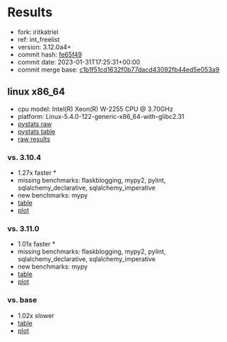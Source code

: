 # Results

- fork: iritkatriel
- ref: int_freelist
- version: 3.12.0a4+
- commit hash: [fe65f49](https://github.com/iritkatriel/cpython/commit/fe65f49)
- commit date: 2023-01-31T17:25:31+00:00
- commit merge base: [c1b1f51cd1632f0b77dacd43092fb44ed5e053a9](https://github.com/iritkatriel/cpython/commit/c1b1f51cd1632f0b77dacd43092fb44ed5e053a9)

## linux x86_64

- cpu model: Intel(R) Xeon(R) W-2255 CPU @ 3.70GHz
- platform: Linux-5.4.0-122-generic-x86_64-with-glibc2.31
- [pystats raw](bm-20230131-linux-x86_64-iritkatriel-int_freelist-3.12.0a4%2B-fe65f49-pystats.json)
- [pystats table](bm-20230131-linux-x86_64-iritkatriel-int_freelist-3.12.0a4%2B-fe65f49-pystats.md)
- [raw results](bm-20230131-linux-x86_64-iritkatriel-int_freelist-3.12.0a4%2B-fe65f49.json)

### vs. 3.10.4

- 1.27x faster \*
- missing benchmarks: flaskblogging, mypy2, pylint, sqlalchemy_declarative, sqlalchemy_imperative
- new benchmarks: mypy
- [table](bm-20230131-linux-x86_64-iritkatriel-int_freelist-3.12.0a4%2B-fe65f49-vs-3.10.4.md)
- [plot](bm-20230131-linux-x86_64-iritkatriel-int_freelist-3.12.0a4%2B-fe65f49-vs-3.10.4.png)

### vs. 3.11.0

- 1.01x faster \*
- missing benchmarks: flaskblogging, mypy2, pylint, sqlalchemy_declarative, sqlalchemy_imperative
- new benchmarks: mypy
- [table](bm-20230131-linux-x86_64-iritkatriel-int_freelist-3.12.0a4%2B-fe65f49-vs-3.11.0.md)
- [plot](bm-20230131-linux-x86_64-iritkatriel-int_freelist-3.12.0a4%2B-fe65f49-vs-3.11.0.png)

### vs. base

- 1.02x slower
- [table](bm-20230131-linux-x86_64-iritkatriel-int_freelist-3.12.0a4%2B-fe65f49-vs-base.md)
- [plot](bm-20230131-linux-x86_64-iritkatriel-int_freelist-3.12.0a4%2B-fe65f49-vs-base.png)

